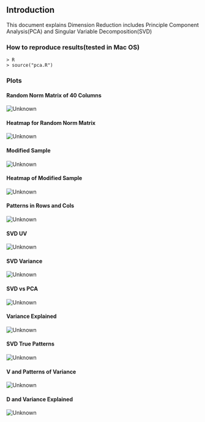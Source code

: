 ## Introduction
This document explains Dimension Reduction includes Principle Component Analysis(PCA) and Singular Variable Decomposition(SVD)

### How to reproduce results(tested in Mac OS)
```
> R
> source("pca.R")
```

### Plots

#### Random Norm Matrix of 40 Columns
 
![Unknown](dim-reduction/pics/pca_1.png) 

#### Heatmap for Random Norm Matrix

![Unknown](dim-reduction/pics/pca_2-heatmap-1.png) 

#### Modified Sample

![Unknown](dim-reduction/pics/pca_3_modified_sample.png) 

#### Heatmap of Modified Sample

![Unknown](dim-reduction/pics/pca_4_modified_dendrogram.png) 

#### Patterns in Rows and Cols

![Unknown](dim-reduction/pics/pca_5_patterns_in_rows_cols.png) 

#### SVD UV

![Unknown](dim-reduction/pics/pca_6_svd_u_v.png) 

#### SVD Variance

![Unknown](dim-reduction/pics/pca_7_svd_variance.png) 

#### SVD vs PCA

![Unknown](dim-reduction/pics/pca_8_svd_pca_comparison.png) 

#### Variance Explained

![Unknown](dim-reduction/pics/pca_9_variance_explained.png) 

#### SVD True Patterns

![Unknown](dim-reduction/pics/pca_10_svd_true_patterns.png) 

#### V and Patterns of Variance

![Unknown](dim-reduction/pics/pca_11_v_patterns_of_variabce.png) 

#### D and Variance Explained

![Unknown](dim-reduction/pics/pca_12_d_and_variance.png) 